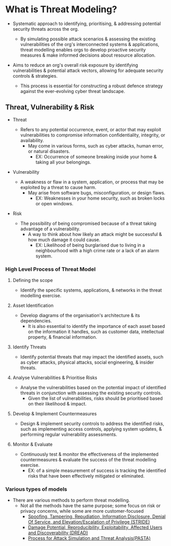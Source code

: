 # What is Threat Modeling?

* Systematic approach to identifying, prioritising, & addressing potential security threats across the org.
  * By simulating possible attack scenarios & assessing the existing vulnerabilities of the org's interconnected systems & applications, threat modelling enables orgs to develop proactive security measures & make informed decisions about resource allocation.

* Aims to reduce an org's overall risk exposure by identifying vulnerabilities & potential attack vectors, allowing for adequate security controls & strategies.
  * This process is essential for constructing a robust defence strategy against the ever-evolving cyber threat landscape.

## Threat, Vulnerability & Risk

* Threat
  * Refers to any potential occurrence, event, or actor that may exploit vulnerabilities to compromise information confidentiality, integrity, or availability.
    * May come in various forms, such as cyber attacks, human error, or natural disasters.
      * EX: Occurrence of someone breaking inside your home & taking all your belongings.

* Vulnerability
  * A weakness or flaw in a system, application, or process that may be exploited by a threat to cause harm.
    * May arise from software bugs, misconfiguration, or design flaws.
      * EX: Weaknesses in your home security, such as broken locks or open windows.

* Risk
  * The possibility of being compromised because of a threat taking advantage of a vulnerability.
    * A way to think about how likely an attack might be successful & how much damage it could cause.
      * EX: Likelihood of being burglarised due to living in a neighbourhood with a high crime rate or a lack of an alarm system.

### High Level Process of Threat Model

1. Defining the scope
   * Identify the specific systems, applications, & networks in the threat modelling exercise.

2. Asset Identification
   * Develop diagrams of the organisation's architecture & its dependencies.
     * It is also essential to identify the importance of each asset based on the information it handles, such as customer data, intellectual property, & financial information.

3. Identify Threats
   * Identify potential threats that may impact the identified assets, such as cyber attacks, physical attacks, social engineering, & insider threats.

4. Analyse Vulnerabilities & Prioritise Risks
   * Analyse the vulnerabilities based on the potential impact of identified threats in conjunction with assessing the existing security controls.
     * Given the list of vulnerabilities, risks should be prioritised based on their likelihood & impact.

5. Develop & Implement Countermeasures
   * Design & implement security controls to address the identified risks, such as implementing access controls, applying system updates, & performing regular vulnerability assessments.

6. Monitor & Evaluate
   * Continuously test & monitor the effectiveness of the implemented countermeasures & evaluate the success of the threat modelling exercise.
     * EX: of a simple measurement of success is tracking the identified risks that have been effectively mitigated or eliminated.

### Various types of models

* There are various methods to perform threat modelling.
  * Not all the methods have the same purpose; some focus on risk or privacy concerns, while some are more customer-focused
    * [Spoofing, Tampering, Repudiation, Information Disclosure, Denial Of Service, and Elevation/Escalation of Privilege (STRIDE)](/Infosec/GRC/Frameworks/STRIDE.md)
    * [Damage Potential, Reproducibility, Exploitability, Affected Users and Discoverability (DREAD)](/Infosec/GRC/Frameworks/DREAD.md)
    * [Process for Attack Simulation and Threat Analysis(PASTA)](/Infosec/GRC/Frameworks/PASTA.md)
